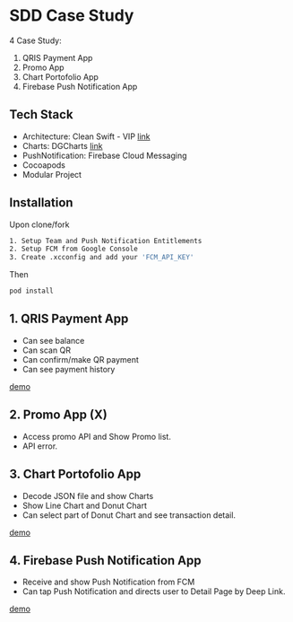 # SDD Case Study

4 Case Study:
1. QRIS Payment App
2. Promo App
3. Chart Portofolio App
4. Firebase Push Notification App

## Tech Stack
- Architecture: Clean Swift - VIP [link](https://www.netguru.com/blog/clean-swift-ios-architecture-pattern)
- Charts: DGCharts [link](https://www.netguru.com/blog/clean-swift-ios-architecture-pattern)
- PushNotification: Firebase Cloud Messaging
- Cocoapods
- Modular Project


## Installation

Upon clone/fork
```bash
1. Setup Team and Push Notification Entitlements
2. Setup FCM from Google Console
3. Create .xcconfig and add your 'FCM_API_KEY'
```
Then
```bash
pod install
```

## 1. QRIS Payment App
- Can see balance
- Can scan QR
- Can confirm/make QR payment
- Can see payment history

[demo](https://drive.google.com/file/d/1ouYXLfBCxaAeUjeOTWL0EUG0CEn1LQfg/view?usp=sharing)

## 2. Promo App (X)
- Access promo API and Show Promo list.
- API error.

## 3. Chart Portofolio App
- Decode JSON file and show Charts
- Show Line Chart and Donut Chart
- Can select part of Donut Chart and see transaction detail.

[demo](https://drive.google.com/file/d/1NuBkaU94xKtZKP6w41clHACk0z1h6z0O/view?usp=sharing)

## 4. Firebase Push Notification App
- Receive and show Push Notification from FCM
- Can tap Push Notification and directs user to Detail Page by Deep Link.

[demo](https://drive.google.com/file/d/1Z1aTEA6a-uGxc5mJNldCew34UhZxCKBm/view?usp=sharing)